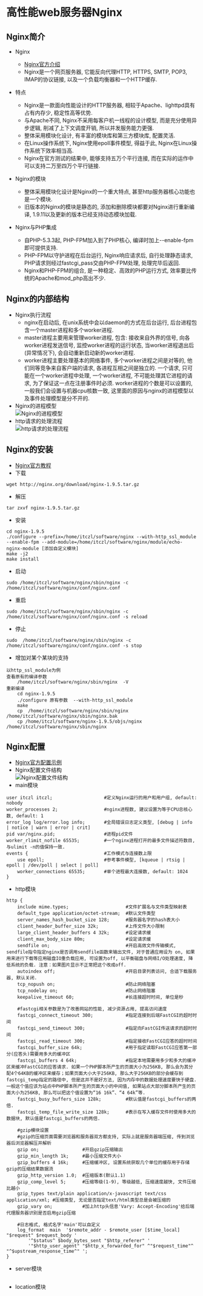 # 高性能web服务器Nginx
## Nginx简介
- Nginx  
    - [Nginx官方介绍](http://nginx.org/en "Nginx官方介绍")
    - Nginx是一个网页服务器, 它能反向代理HTTP, HTTPS, SMTP, POP3, IMAP的协议链接, 以及一个负载均衡器和一个HTTP缓存.
- 特点
    - Nginx是一款面向性能设计的HTTP服务器, 相较于Apache、lighttpd具有占有内存少, 稳定性高等优势.
    - 与Apache不同, Nginx不采用每客户机一线程的设计模型, 而是充分使用异步逻辑, 削减了上下文调度开销, 所以并发服务能力更强.
    - 整体采用模块化设计, 有丰富的模块库和第三方模块库, 配置灵活.
    - 在Linux操作系统下, Nginx使用epoll事件模型, 得益于此, Nginx在Linux操作系统下效率相当高. 
    - Nginx在官方测试的结果中, 能够支持五万个平行连接, 而在实际的运作中可以支持二万至四万个平行链接.
- Nginx的模块  
    - 整体采用模块化设计是Nginx的一个重大特点, 甚至http服务器核心功能也是一个模块. 
    - 旧版本的Nginx的模块是静态的, 添加和删除模块都要对Nginx进行重新编译, 1.9.11以及更新的版本已经支持动态模块加载.

- Nginx与PHP集成
    - 自PHP-5.3.3起, PHP-FPM加入到了PHP核心, 编译时加上--enable-fpm即可提供支持.
    - PHP-FPM以守护进程在后台运行, Nginx响应请求后, 自行处理静态请求, PHP请求则经过fastcgi_pass交由PHP-FPM处理, 处理完毕后返回.
    - Nginx和PHP-FPM的组合, 是一种稳定、高效的PHP运行方式, 效率要比传统的Apache和mod_php高出不少.

## Nginx的内部结构
- Nginx执行流程
    - nginx在启动后, 在unix系统中会以daemon的方式在后台运行, 后台进程包含一个master进程和多个worker进程. 
    - master进程主要用来管理worker进程, 包含: 接收来自外界的信号, 向各worker进程发送信号, 监控worker进程的运行状态, 当worker进程退出后(异常情况下), 会自动重新启动新的worker进程. 
    - worker进程主要处理基本的网络事件, 多个worker进程之间是对等的, 他们同等竞争来自客户端的请求, 各进程互相之间是独立的. 一个请求, 只可能在一个worker进程中处理, 一个worker进程, 不可能处理其它进程的请求, 为了保证这一点在注册事件时必须. worker进程的个数是可以设置的, 一般我们会设置与机器cpu核数一致, 这里面的原因与nginx的进程模型以及事件处理模型是分不开的.
- Nginx的进程模型    
  ![Nginx的进程模型](/nginx/nginx-process-model.png "nginx的进程模型")
- http请求的处理流程  
  ![http请求的处理流程](/nginx/nginx-http.png "http请求的处理流程")

## Nginx的安装
- [Nginx官方教程](http://nginx.org/en/linux_packages.html "Nginx官方教程")
- 下载
```
wget http://nginx.org/download/nginx-1.9.5.tar.gz
```
- 解压
```
tar zxvf nginx-1.9.5.tar.gz
```
- 安装
```
cd nginx-1.9.5
./configure --prefix=/home/itczl/software/nginx --with-http_ssl_module  --enable-fpm --add-module=/home/itczl/software/nginx/module/echo-nginx-module [添加自定义模块]
make -j2
make install
```
- 启动
```
sudo /home/itczl/software/nginx/sbin/nginx -c /home/itczl/software/nginx/conf/nginx.conf
```
- 重启
```
sudo /home/itczl/software/nginx/sbin/nginx -c /home/itczl/software/nginx/conf/nginx.conf -s reload
```
- 停止
```
sudo  /home/itczl/software/nginx/sbin/nginx -c /home/itczl/software/nginx/conf/nginx.conf -s stop
```
- 增加对某个某块的支持
```
以http_ssl_module为例
查看原有的编译参数
    /home/itczl/software/nginx/sbin/nginx  -V
重新编译
    cd nginx-1.9.5
    ./configure 原有参数  --with-http_ssl_module
    make
    cp  /home/itczl/software/nginx/sbin/nginx  /home/itczl/software/nginx/sbin/nginx.bak
    cp /home/itczl/software/nginx-1.9.5/objs/nginx /home/itczl/software/nginx/sbin/nginx
```

## Nginx配置
- [Nginx官方配置示例](https://www.nginx.com/resources/wiki/start/topics/examples/full "Nginx官方配置示例")
- Nginx配置文件结构  
![Nginx配置文件结构](/nginx/nginx-config-structure.png "Nginx配置文件结构")
- main模块
```
user itczl itczl;                   #定义Nginx运行的用户和用户组, default: nobody
worker_processes 2;                 #nginx进程数, 建议设置为等于CPU总核心数, default: 1
error_log log/error.log info;       #全局错误日志定义类型, [debug | info | notice | warn | error | crit]
pid var/nginx.pid;                  #进程pid文件
worker_rlimit_nofile 65535;         #一个nginx进程打开的最多文件描述符数目, 与ulimit -n的值保持一致. 
events {                            #工作模式与连接数上限
    use epoll;                      #参考事件模型, [kqueue | rtsig | epoll | /dev/poll | select | poll]
    worker_connections 65535;       #单个进程最大连接数, default: 1024
}
```
- http模块
```
http {
    include mime.types;                     #文件扩展名与文件类型映射表
    default_type application/octet-stream;  #默认文件类型
    server_names_hash_bucket_size 128;      #服务器名字的hash表大小
    client_header_buffer_size 32k;          #上传文件大小限制
    large_client_header_buffers 4 32k;      #设定请求缓
    client_max_body_size 80m;               #设定请求缓
    sendfile on;                            #开启高效文件传输模式, sendfile指令指定nginx是否调用sendfile函数来输出文件, 对于普通应用设为 on, 如果用来进行下载等应用磁盘IO重负载应用, 可设置为off, 以平衡磁盘与网络I/O处理速度, 降低系统的负载. 注意：如果图片显示不正常把这个改成off. 
    autoindex off;                          #开启目录列表访问, 合适下载服务器, 默认关闭. 
    tcp_nopush on;                          #防止网络阻塞
    tcp_nodelay on;                         #防止网络阻塞
    keepalive_timeout 60;                   #长连接超时时间, 单位是秒

    #fastcgi相关参数是为了改善网站的性能, 减少资源占用, 提高访问速度
    fastcgi_connect_timeout 300;            #指定连接到后端FastCGI的超时时间
    fastcgi_send_timeout 300;               #指定向FastCGI传送请求的超时时间
    fastcgi_read_timeout 300;               #指定接收FastCGI应答的超时时间
    fastcgi_buffer_size 64k;                #用于指定读取FastCGI应答第一部分(应答头)需要用多大的缓冲区
    fastcgi_buffers 4 64k;                  #指定本地需要用多少和多大的缓冲区来缓冲FastCGI的应答请求. 如果一个PHP脚本所产生的页面大小为256KB, 那么会为其分配4个64KB的缓冲区来缓存；如果页面大小大于256KB, 那么大于256KB的部分会缓存到fastcgi_temp指定的路径中, 但是这并不是好方法, 因为内存中的数据处理速度要快于硬盘. 一般这个值应该为站点中PHP脚本所产生的页面大小的中间值, 如果站点大部分脚本所产生的页面大小为256KB, 那么可以把这个值设置为“16 16k”、“4 64k”等. 
    fastcgi_busy_buffers_size 128k;         #默认值是fastcgi_buffers的两倍. 
    fastcgi_temp_file_write_size 128k;      #表示在写入缓存文件时使用多大的数据块, 默认值是fastcgi_buffers的两倍. 

    #gzip模块设置
    #gzip的压缩页面需要浏览器和服务器双方都支持, 实际上就是服务器端压缩, 传到浏览器后浏览器解压并解析
    gzip on;                #开启gzip压缩输出
    gzip_min_length 1k;     #最小压缩文件大小
    gzip_buffers 4 16k;     #压缩缓冲区, 设置系统获取几个单位的缓存用于存储gzip的压缩结果数据流
    gzip_http_version 1.0;  #压缩版本(默认1.1)
    gzip_comp_level 5;      #压缩等级(1-9), 等级越低, 压缩速度越快, 文件压缩比越小
    gzip_types text/plain application/x-javascript text/css application/xml; #压缩类型, 无论是否指定text/html类型总是会被压缩的
    gzip_vary on;           #加上http头信息'Vary: Accept-Encoding'给后端代理服务器识别是否启用gzip压缩

    #日志格式, 格式名字'main'可以自定义
    log_format  main  '$remote_addr - $remote_user [$time_local] "$request" $request_body '
        '^$status^ $body_bytes_sent "$http_referer" '
        '"$http_user_agent" "$http_x_forwarded_for" ^"$request_time"^ "^$upstream_response_time^" ';
}
```
- server模块
```
```
- location模块
```
```
